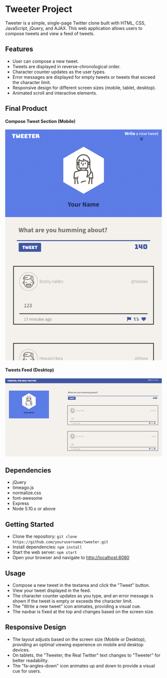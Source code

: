 # Tweeter Project

Tweeter is a simple, single-page Twitter clone built with HTML, CSS, JavaScript, jQuery, and AJAX. This web application allows users to compose tweets and view a feed of tweets.

## Features

 - User can compose a new tweet.
 - Tweets are displayed in reverse-chronological order.
 - Character counter updates as the user types.
 - Error messages are displayed for empty tweets or tweets that exceed the character limit.
 - Responsive design for different screen sizes (mobile, tablet, desktop).
 - Animated scroll and interactive elements.

## Final Product

#### Compose Tweet Section (Mobile)
!["Screenshot of the Compose Tweet Section (Mobile)"](https://github.com/moastra/tweeter/blob/master/docs/mobile.png?raw=true)

#### Tweets Feed (Desktop)
!["Screenshot of the Tweets Feed (Desktop)"](https://github.com/moastra/tweeter/blob/master/docs/desktop.png?raw=true)

## Dependencies

 - jQuery
 - timeago.js
 - normalize.css
 - font-awesome
 - Express
 - Node 5.10.x or above

## Getting Started

- Clone the repository: `git clone https://github.com/yourusername/tweeter.git`
- Install dependencies: `npm install`
- Start the web server: `npm start`
- Open your browser and navigate to [http://localhost:8080](http://localhost:8080)

## Usage

 - Compose a new tweet in the textarea and click the "Tweet" button.
 - View your tweet displayed in the feed.
 - The character counter updates as you type, and an error message is shown if the tweet is empty or exceeds the character limit.
 - The "Write a new tweet" icon animates, providing a visual cue.
 - The navbar is fixed at the top and changes based on the screen size.

## Responsive Design

 - The layout adjusts based on the screen size (Mobile or Desktop), providing an optimal viewing experience on mobile and desktop devices.
 - On tablets, the "Tweeter, the Real Twitter" text changes to "Tweeter" for better readability.
 - The "fa-angles-down" icon animates up and down to provide a visual cue for users.